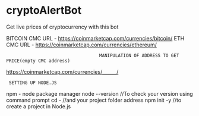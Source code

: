 # cryptoAlertBot
Get live prices of  cryptocurrency with this bot


BITCOIN CMC URL - https://coinmarketcap.com/currencies/bitcoin/
ETH CMC URL - https://coinmarketcap.com/currencies/ethereum/

                                       MANIPULATION OF ADDRESS TO GET PRICE(empty CMC address)
https://coinmarketcap.com/currencies/______/

     SETTING UP NODE.JS
npm - node package manager
node --version  //To check your version using command prompt
cd - //and your project folder address
npm init -y //to create a project in Node.js
